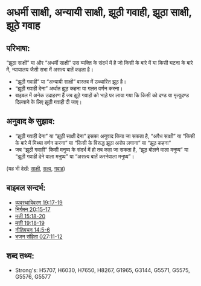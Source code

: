 # अधर्मी साक्षी, अन्यायी साक्षी, झूठी गवाही, झूठा साक्षी, झूठे गवाह #

## परिभाषा: ##

“झूठा साक्षी” या और “अधर्मी साक्षी” उस व्यक्ति के संदर्भ में है जो किसी के बारे में या किसी घटना के बारे में, न्यायालय जैसी सभा में असत्य बातें कहता है।
 
* “झूठी गवाही” या “अन्यायी साक्षी” वास्तव में उच्चारित झूठ है।
* “झूठी गवाही देना” अर्थात झूठ कहना या गलत वर्णन करना।
* बाइबल में अनेक उदाहरण हैं जब झूठे गवाहों को भाड़े पर लाया गया कि किसी को दण्ड या मृत्युदण्ड दिलवाने के लिए झूठी गवाही दी जाए।

## अनुवाद के सुझाव: ##

* “झूठी गवाही देना” या “झूठी साक्षी देना” इसका अनुवाद किया जा सकता है, “अवैध साक्षी” या “किसी के बारे में मिथ्या वर्णन करना” या “किसी के विरूद्ध झूठा अरोप लगाना” या “झूठ कहना”
* जब “झूठी गवाही” किसी मनुष्य के संदर्भ में हो तब कहा जा सकता है, “झूठ बोलने वाला मनुष्य” या “झूठी गवाही देने वाला मनुष्य” या “असत्य बातें करनेवाला मनुष्य”।

(यह भी देखें: [साक्षी](../kt/testimony.md), [सत्य](../kt/true.md), [गवाह](../kt/witness.md))

## बाइबल सन्दर्भ: ##

* [व्यवस्थाविवरण 19:17-19](rc://en/tn/help/deu/19/17)
* [निर्गमन 20:15-17](rc://en/tn/help/exo/20/15)
* [मत्ती 15:18-20](rc://en/tn/help/mat/15/18)
* [मत्ती 19:18-19](rc://en/tn/help/mat/19/18)
* [नीतिवचन 14:5-6](rc://en/tn/help/pro/14/05)
* [भजन संहिता 027:11-12](rc://en/tn/help/psa/027/011)

## शब्द तथ्य: ##

* Strong's: H5707, H6030, H7650, H8267, G1965, G3144, G5571, G5575, G5576, G5577
